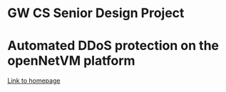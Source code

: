 # GW CS Senior Design Project
# Automated DDoS protection on the openNetVM platform

[Link to homepage](https://gw-cs-sd.github.io/sd-2017-team-ddos/)
